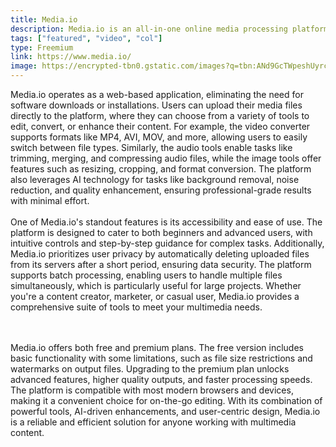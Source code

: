 ```yaml
---
title: Media.io
description: Media.io is an all-in-one online media processing platform offering AI-powered tools for video, audio, and image editing. It provides features like background removal, noise reduction, file conversion, and video enhancement—making content creation fast and effortless for professionals and casual users alike. 🎬🎧✨
tags: ["featured", "video", "col"]
type: Freemium
link: https://www.media.io/
image: https://encrypted-tbn0.gstatic.com/images?q=tbn:ANd9GcTWpeshUyrckhrod7GG2ff_rkf0LRgr6V-M3Q&s
---
```

Media.io operates as a web-based application, eliminating the need for software downloads or installations. Users can upload their media files directly to the platform, where they can choose from a variety of tools to edit, convert, or enhance their content. For example, the video converter supports formats like MP4, AVI, MOV, and more, allowing users to easily switch between file types. Similarly, the audio tools enable tasks like trimming, merging, and compressing audio files, while the image tools offer features such as resizing, cropping, and format conversion. The platform also leverages AI technology for tasks like background removal, noise reduction, and quality enhancement, ensuring professional-grade results with minimal effort.
<br>
<br>
One of Media.io's standout features is its accessibility and ease of use. The platform is designed to cater to both beginners and advanced users, with intuitive controls and step-by-step guidance for complex tasks. Additionally, Media.io prioritizes user privacy by automatically deleting uploaded files from its servers after a short period, ensuring data security. The platform supports batch processing, enabling users to handle multiple files simultaneously, which is particularly useful for large projects. Whether you're a content creator, marketer, or casual user, Media.io provides a comprehensive suite of tools to meet your multimedia needs.

<br>
<br>
Media.io offers both free and premium plans. The free version includes basic functionality with some limitations, such as file size restrictions and watermarks on output files. Upgrading to the premium plan unlocks advanced features, higher quality outputs, and faster processing speeds. The platform is compatible with most modern browsers and devices, making it a convenient choice for on-the-go editing. With its combination of powerful tools, AI-driven enhancements, and user-centric design, Media.io is a reliable and efficient solution for anyone working with multimedia content.